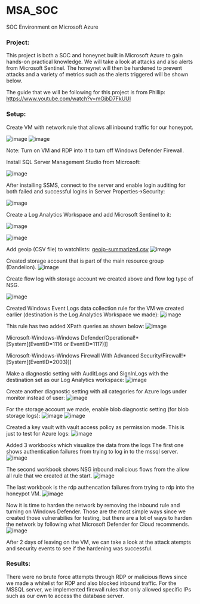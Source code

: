 # MSA_SOC
SOC Environment on Microsoft Azure

<h3>Project:</h3>
This project is both a SOC and honeynet built in Microsoft Azure to gain hands-on practical knowledge. We will take a look at attacks and also alerts from Microsoft Sentinel. The honeynet will then be hardened to prevent attacks and a variety of metrics such as the alerts triggered will be shown below. 

The guide that we will be following for this project is from Phillip: https://www.youtube.com/watch?v=mOjbD7FkUUI


<h3>Setup:</h3> Create VM with network rule that allows all inbound traffic for our honeypot.

![image](https://github.com/user-attachments/assets/d3cf8635-536c-4c44-b368-db5333ce77f8)
![image](https://github.com/user-attachments/assets/95dd643d-9c1e-4678-b2ad-9b19db246a86)

Note: Turn on VM and RDP into it to turn off Windows Defender Firewall. 

Install SQL Server Management Studio from Microsoft:

![image](https://github.com/user-attachments/assets/7ddd7c1d-e296-4383-b889-c5066a1e82bf)

After installing SSMS, connect to the server and enable login auditing for both failed and successful logins in Server Properties->Security:

![image](https://github.com/user-attachments/assets/24d127ad-26d0-4618-95b4-3f85365b88a9)

Create a Log Analytics Workspace and add Microsoft Sentinel to it:

![image](https://github.com/user-attachments/assets/db0edc37-df8a-4c84-9007-69350ae22587)

![image](https://github.com/user-attachments/assets/5efd19be-3a10-44cf-b4e3-c651164f54b1)

Add geoip (CSV file) to watchlists: 
[geoip-summarized.csv](https://github.com/user-attachments/files/18716520/geoip-summarized.csv)
![image](https://github.com/user-attachments/assets/71bfc8a2-ee53-496f-af64-d2b17297e9c2)

Created storage account that is part of the main resource group (Dandelion).
![image](https://github.com/user-attachments/assets/b5bbd90a-6019-4897-bd34-95b842af1b17)

Create flow log with storage account we created above and flow log type of NSG.

![image](https://github.com/user-attachments/assets/fdb3ae29-de1a-419d-a1c4-11b1cfecca12)

Created Windows Event Logs data collection rule for the VM we created earlier (destination is the Log Analytics Workspace we made):
![image](https://github.com/user-attachments/assets/ebe3dda3-f396-4cca-8f3a-c1441aedd5d1)

This rule has two added XPath queries as shown below:
![image](https://github.com/user-attachments/assets/e5b4443b-9a66-494c-afca-c066fb0c11e8)

Microsoft-Windows-Windows Defender/Operational!\*[System[(EventID=1116 or EventID=1117)]]

Microsoft-Windows-Windows Firewall With Advanced Security/Firewall!*[System[(EventID=2003)]]

Make a diagnostic setting with AuditLogs and SignInLogs with the destination set as our Log Analytics workspace:
![image](https://github.com/user-attachments/assets/931f2ce6-c76e-43c7-8f29-2d73dee71e76)

Create another diagnostic setting with all categories for Azure logs under monitor instead of user:
![image](https://github.com/user-attachments/assets/ec2815a2-5c36-4218-91c6-097b2cca71df)

For the storage account we made, enable blob diagnostic setting (for blob storage logs):
![image](https://github.com/user-attachments/assets/b629dba3-52a7-448e-879c-a10ddc8a73d3)
![image](https://github.com/user-attachments/assets/cd810282-8119-42ff-a814-e39a760c8e10)

Created a key vault with vault access policy as permission mode. This is just to test for Azure logs:
![image](https://github.com/user-attachments/assets/88ede3f1-2843-4ef4-920a-7dc299b38dfd)

Added 3 workbooks which visualize the data from the logs
The first one shows authentication failures from trying to log in to the mssql server.
![image](https://github.com/user-attachments/assets/7586171f-63b8-485e-9fef-2ce5998479ac)

The second workbook shows NSG inbound malicious flows from the allow all rule that we created at the start.
![image](https://github.com/user-attachments/assets/db7c2c8c-798c-4437-a660-e819d3001374)

The last workbook is the rdp authencation failures from trying to rdp into the honeypot VM.
![image](https://github.com/user-attachments/assets/25ad87bd-5dad-46b8-9458-15c5b3277ea8)

Now it is time to harden the network by removing the inbound rule and turning on Windows Defender. Those are the most simple ways since we created those vulnerabilies for testing, but there are a lot of ways to harden the network by following what Microsoft Defender for Cloud recommends.
![image](https://github.com/user-attachments/assets/30b7c2ca-f9a2-44ca-9f02-2f160929ecbe)

After 2 days of leaving on the VM, we can take a look at the attack atempts and security events to see if the hardening was successful.

<h3>Results:</h3>
There were no brute force attempts through RDP or malicious flows since we made a whitelist for RDP and also blocked inbound traffic. For the MSSQL server, we implemented firewall rules that only allowed specific IPs such as our own to access the database server. 

